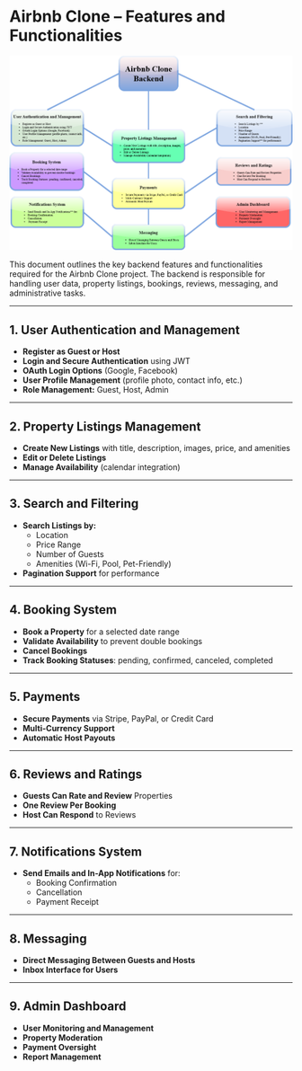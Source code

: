 # Airbnb Clone – Features and Functionalities

![Features and Functionalities Diagram](features-and-functionalities.png)

This document outlines the key backend features and functionalities required for the Airbnb Clone project. The backend is responsible for handling user data, property listings, bookings, reviews, messaging, and administrative tasks.

---

## 1. User Authentication and Management

- **Register as Guest or Host**
- **Login and Secure Authentication** using JWT
- **OAuth Login Options** (Google, Facebook)
- **User Profile Management** (profile photo, contact info, etc.)
- **Role Management:** Guest, Host, Admin

---

## 2. Property Listings Management

- **Create New Listings** with title, description, images, price, and amenities
- **Edit or Delete Listings**
- **Manage Availability** (calendar integration)

---

## 3. Search and Filtering

- **Search Listings by:**
  - Location
  - Price Range
  - Number of Guests
  - Amenities (Wi-Fi, Pool, Pet-Friendly)
- **Pagination Support** for performance

---

## 4. Booking System

- **Book a Property** for a selected date range
- **Validate Availability** to prevent double bookings
- **Cancel Bookings**
- **Track Booking Statuses**: pending, confirmed, canceled, completed

---

## 5. Payments

- **Secure Payments** via Stripe, PayPal, or Credit Card
- **Multi-Currency Support**
- **Automatic Host Payouts**

---

## 6. Reviews and Ratings

- **Guests Can Rate and Review** Properties
- **One Review Per Booking**
- **Host Can Respond** to Reviews

---

## 7. Notifications System

- **Send Emails and In-App Notifications** for:
  - Booking Confirmation
  - Cancellation
  - Payment Receipt

---

## 8. Messaging

- **Direct Messaging Between Guests and Hosts**
- **Inbox Interface for Users**

---

## 9. Admin Dashboard

- **User Monitoring and Management**
- **Property Moderation**
- **Payment Oversight**
- **Report Management**
